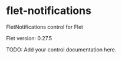 # flet-notifications
FletNotifications control for Flet

Flet version: 0.27.5

TODO: Add your control documentation here.